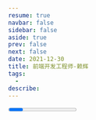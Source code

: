 ```yaml
---
resume: true
navbar: false
sidebar: false
aside: true
prev: false
next: false
date: 2021-12-30
title: 前端开发工程师-赖辉
tags: 
  - 
describe: 
---
```

<Progress />
## 个人信息

- 赖辉 / 男 / 1992   
- 硕士 / 深圳大学·计算机与软件学院         
- 求职意向：前端开发工程师
- 手    机：13 0066 21143
- 邮    箱：1075119315@qq.com
- 籍    贯：江西瑞金
- 现 居 地：深圳市 龙岗区
- [blog.c9ai.com](https://blog.c9ai.com/)

## 专业技能

- 通过CET-6
- 熟练掌握 Html5/Css3/JavaScript/ES6/TypeSrcipt
- 熟悉 React、Vue3/Vue2、NodeJs、Hybrid App (Android)
- 熟悉 Umi、Turbo、Webpack、Gulp、Vite打包配置，有页面性能优化经验
- 熟悉 NextJS、Lowcode，了解SpringBoot等后台及运维相关技能
- 熟悉 公众号H5、小游戏和小程序开发，能解决移动端常见兼容性问题
- 熟悉 Git版本控制，Shell脚本，Linux常用命令，Nginx配置
  
## 教育背景

- 2015.9-2018.6 &nbsp;&nbsp;&nbsp;&nbsp; 深圳大学&nbsp;&nbsp;&nbsp;&nbsp; 计算机与软件学院&nbsp;&nbsp;&nbsp;&nbsp; 软件工程&nbsp;&nbsp;&nbsp;&nbsp; 硕士&nbsp;&nbsp;&nbsp;&nbsp; 学术型
- 2011.9-2015.6&nbsp;&nbsp;&nbsp;&nbsp; 江西理工大学&nbsp;&nbsp;&nbsp;&nbsp; 信息工程学院&nbsp;&nbsp;&nbsp;&nbsp; 计算机科学与技术&nbsp;&nbsp;&nbsp;&nbsp; 本科  

## 工作经验

**2022年06~至今 &nbsp;&nbsp;&nbsp;&nbsp;&nbsp;&nbsp; 众安银行(香港第一虚拟银行) &nbsp;&nbsp;&nbsp;&nbsp;&nbsp;&nbsp; INVEST WEB &nbsp;&nbsp;&nbsp;&nbsp;&nbsp;&nbsp;&nbsp;&nbsp;&nbsp;&nbsp; 资深前端开发**<br>
`主要负责众安银行基金业务线需求承接，包括离线包、基于nextjs的SSG/SSR、微服务拆分、Lowcode平台等的项目开发，持续优化活动页面的性能；`<br>
**2018年07~2022年05 &nbsp;&nbsp;&nbsp;&nbsp;&nbsp;&nbsp; 平安银行股份有限公司 &nbsp;&nbsp;&nbsp;&nbsp;&nbsp;&nbsp; 移动平台开发团队 &nbsp;&nbsp;&nbsp;&nbsp;&nbsp;&nbsp; 前端开发** <br>
`参与过平安银行多个公众号及期后管的建设和上线，负责过小程序、营销类游戏开发及项目管理，负责过测评、POS机缴费APP及其后台后管项目等； `

## 荣誉奖励

- 会议论文：PCM2017 《A Novel Texture Exemplars Extraction Approach Based on Patches Homogeneity and Defect Detection》CCF C类. 第一作者.
- 会议论文：PCM2017 《Repetitiveness Metric Based on Automatic Texture Exemplar》CCF C类. 第二作者.
- 2016-2017年度 深圳大学优秀研究生
- 2014年 三等奖学金
- 2014年6月 江西省电脑知识竞赛一等奖

## 众安银行项目经验

### 增长活动离线包项目
**2023.03~至今 &nbsp;&nbsp;&nbsp;&nbsp; 28投资日+基金大促 &nbsp;&nbsp;&nbsp;&nbsp; 前端接口人**

+ 项目技术: `React + Umi + 离线包 + Jsbridge`
+ 主要职责:
  1. 负责每月投资日，多期基金大促活动的前端开发，持续优化页面性能并进行项目沉淀;
  2. 基于内部离线包能力结合Turbo进行多离线包项目的设计和实现(打包脚本，文案精简umi插件);
  3. 持续优化离线包项目，线上版本在cdn加速下线上平均加载耗时约`800ms`左右，离线包版本加载耗时`200ms`内;
  4. 负责兼容性问题定位，梳理离线包交互流程图，并推动离线包管理平台和app改造;
  5. 实现多种复杂交互动效，对接口异常和活动下线等进行异常兜底处理;
+ 项目简述: `Invest业务线由22年组建，为不依赖于银行活动周期窗口，打造了基金自身的投资活动品牌28投资日。帮助用户形成每月底28日大促的认知，以促进银行的开户、首投和AUM。截止23年8月以来，28投资日上线4期，累计开户数75972，投资用户数16194，累计AUM 7.11亿，均已超额完成当月dream版本okr。`

### ReactApp MAP及Nextjs服务端渲染项目
**2023.03~至今 &nbsp;&nbsp;&nbsp;&nbsp; 开户+转仓+portal服务端渲染项目 &nbsp;&nbsp;&nbsp;&nbsp; 主要前端开发**

+ 项目技术: `React + nextjs + redux + zad-mobile + @antv/f2`
+ 主要职责:
  1. 对Nextjs+express的服务端渲染项目进行构建优化，从`16.58`分钟耗时缩减到`6.1`分钟等；
  2. 货币基金落地页和新手任务（SSG）、基金专题页和公司观点（SSR）等页面的开发;
  3. 股票转入转出需求开发，梳理MPA项目打包、加载优化方案;
  4. antv/f2替换echarts 优化包体积，DOM缺省占位减少页面重排，风险声明等公共组件封装等;
  5. 基于antd组件进行转仓需求复杂表单的开发，基于redux进行数据状态管理实现数据保存和反显;
+ 项目简述: `为满足公司 H5主页面加载时间不超过1秒的标准，公司搭建了基于nextjs的服务点渲染项目。已完成了新手任务、基金101、货币基金落地页、基金专题页、公司市场观点等导流和动态资讯等的需求开发。同时基于react-app完成了投资账户开户、股票转入转出等需求的落地，在持续优化过程中，融合了股票、crypto开户的功能。`

### B端及UI组件库项目
**2023.03~至今 &nbsp;&nbsp;&nbsp;&nbsp; Invest运营中台+基于Thymeleaf的pdf模板项目 &nbsp;&nbsp;&nbsp;&nbsp; 主要前端开发**

+ 项目技术: `React + Umi + Qiankun + Lowcode + ProComponents + thymeleaf`
+ 主要职责:
  1. 基于现有基金、股票分支进行运营权限中台的架构设计、实现和微服务拆分;
  2. 在运营中台中，参与内部低代码平台应用的开发，配置复杂的表单联动;
  3. 负责基于proComponents的基金项目的需求开发，针对流程上不合理的交互提出优化意见;
  4. 负责基于Thymeleaf的pdf模板开发，处理相关兼容性问题;
  5. 负责内部UI框架(基于antd-mobile)的运营标签、弹窗组件的开发;
+ 项目简述: `早期股票业务未做应用拆分，仅通过分支进行隔离。基于后期权限收拢及模块拆分的考虑，将原有基金后管项目进行客户、基金、股票、crypto的拆分设计。在微服务的基础上，融合了低代码平台的应用开发。`

## 平安银行项目经验

### 数字村小程序及后管系统
**2021.09~2022.05 &nbsp;&nbsp;&nbsp;&nbsp; 数字村小程序+后管系统 &nbsp;&nbsp;&nbsp;&nbsp; 项目负责人**

+ 项目技术: `Vue3 + Vite + WangEditor + PaxPC(基于antd封装)`
+ 主要职责:
  1. 承接平安科技、悬崖村NFT活动需求，为数字村及数字口袋引流;
  2. 负责项目mpa升级、优化加载，公共类抽取，APP、小程序差异及兼容性问题处理;
  3. 负责Vue3框架新项目搭建，Vite多环境下打包配置，基于vueuse实现点击和滑动卡片的显隐操作;
  4. 基于腾讯位置服务JS API进行个性化手绘图的开发，抽象景点DomMarker类，渲染VNode为真实DOM传入TMap接口;
  5. 景点标注渲染，事件绑定与点击穿透，景点筛选工具、景点目录、景点详情等功能的实现;
  6. NFT藏品需求，小程序首页/个人中心改版，骨架屏、保存藏品到手机组件(APP和小程序差异)的开发;
  7. 后管系统的基础功能、wangeditor插件等的开发及维护等; 
  8. 负责需求承接、项目管理、版本上线、人才培养等;  
+ 项目简述: `数字村小程序是“乡村振兴”为主题，为用户提供平安银行综合金融服务的重点项目。小程序主要包括: MBA课堂、乡村文旅、乡村头条、地方特色馆、优选理财/融资推荐、党费缴纳等功能; 后管系统更提供了用户角色、菜单权限、ICON、轮播图、MBA课堂、文旅路线等的配置化管理功能。`


### 营销游戏开发
**2021.01~2021.09 &nbsp;&nbsp;&nbsp;&nbsp; 跳一跳小游戏、飞翔灯泡仔游戏、火箭飞升游戏 &nbsp;&nbsp;&nbsp;&nbsp; 前端开发**
+ 项目技术: `Gulp + Hilo + Zepto + CSS3`
+ 主要职责: 
  1. 负责游戏ESM模块化开发，Gulp打包编译优化，提升APP、公众号多渠道扩展性;
  2. 负责游戏基础类模块化开发，包括舞台、玩家、计分器、微信分享类等;
  3. 优化内存使用，场景切换时复用舞台实例，对于Jquery.barrager.js在setInterval中耗时太长问题，重写弹幕功能;
  4. APP、公众号多渠道下网络通信，移动端自适应，分享设置等功能扩展开发;
  5. 基于gulp插件配置scss预编译、babel、uglify、JS文件打包优化，多环境下打包变量切换等;
  6. 跳一跳游戏排行榜、奖励规则等页面的开发。心跳弹窗、浮动箭头、星星等动态效果的复杂交互实现;
  7. 飞翔灯泡仔游戏在组件复用下，融合金币和炸弹随机元素、同步积分规则;
  8. 火箭飞升根据点击频率设置背景缓动，html2canvas实现长按保存图片分享功能等;
+ 项目简述: `跳一跳小游戏是交易银行事业部向外推广相关产品的营销活动类项目。内部推广效果较好，进而迁移到数字口袋进行获客引流。飞翔灯泡仔游戏为2021年科技奇PA说的推广热身小游戏，玩法借鉴自Flappy bird。火箭飞升为响应火箭发射宣传而开发的一款营销游戏，玩法借鉴自支付宝锦鲤跳龙门游戏。`

### 微信公众号及后管系统
**2020.04~2020.10 &nbsp;&nbsp;&nbsp;&nbsp; 创新微信公众号+数字口袋公众号 &nbsp;&nbsp;&nbsp;&nbsp; 前端开发负责人**
+ 项目技术: `Vue + Webpack + zxEditor + Paxui(基于mint封装) + PaxPC(基于antd封装) + hiper`
+ 主要职责: 
  1. 负责系统前端从0-1的建设，优化webpack打包配置;
  2. 有效将bundle大小缩减 **17.19%**，多入口平均引入JS数缩减一半左右, 移动网络下首屏加载耗时从1370ms降至约 **880ms**左右;
  3. 针对单、多入口项目打包物过多进行splitchunks依赖细化配置优化，配合魔法注释避免重复打包等; 
  4. 应用异步加载和H5的async、defer属性优化JS加载顺序，延后埋点请求、微信sdk等的加载等;
  5. 使用hiper工具进行性能分析时，发现存在**请求并发阻塞问题**，根据puppeteer官方文档进行改进;
  6. 规范多个环境下的变量配置，在编译打包时输出核验，前端静态资源发布系统RMS的Shell脚本配置;
  7. 基于vue-cropper封装图片裁剪组件，支持封面选取及相册选取;
  8. 移动端富文本插件zxEditor配置，fastclick、展示编辑切换无限增加`section`标签等问题处理;
+ 项目描述: `创新公众号为对公数据化经营的品宣、推广、运营项目。内部用户可通过UM认证登录后查看各个模块的文章信息，通过微信自定义分享进行转发，管理员可以在移动端编辑富文本，存入草稿箱，也可以对模块进行编辑维护，对模块/文章进行左滑删除。`

**2019.05~2020.11 &nbsp;&nbsp;&nbsp;&nbsp; 托管微信公众号+后管系统 &nbsp;&nbsp;&nbsp;&nbsp; 系统负责人**
+ 项目技术: `Vue + Webpack + UEditor + Pdfjs + Paxui(基于mint封装) + PaxPC(基于antd封装)`
+ 主要职责: 
  1. 移动端和PC端的前端基础模块、复杂组件开发、项目多环境下打包配置;
  2. 文件上传组件封装，通过`vuex`实现4步骤上传材料页面的开发，包括身份证正反面、询证函等5类十多个文件的上传及反显;
  3. watch深度监听route变化实现底部菜单功能，并根据route.meta进行页面配置化;
  4. 表单校验规则方法封装，集中维护正则表达式及字段是否为必输项、长度等规则;
  5. PDF分页渲染、水印添加，浏览器引导下载页开发，PC富文本插件实现等;
  6. 前后端代码评审，对外包进行前端框架、常见问题等培训;
  7. 项目版本管理，需求沟通(UIUE资源不足时，为业务梳理需求出原型和设计稿)，测试交付质量保证，系统安全问题扫描修复，版本上线及问题排查;
+ 项目描述: `托管微信主要分为金橙云和云验资两个功能。金橙云撮合资产方和资金方的信息交互，解决客户间投融资的需求问题。云验资是疫情期间催生的验资询证、回函查询线上化系统。`

**2019.10~2020.07 &nbsp;&nbsp;&nbsp;&nbsp; 政府金融微信公众号+后管系统 &nbsp;&nbsp;&nbsp;&nbsp; 前端开发负责人**
- 项目技术: `Vue + Webpack + Pdfjs + WangEditor + Paxui(基于mint封装) + PaxPC(基于antd封装)`
- 主要职责: 
  1. 通过现有UI框架对前端项目进行0-1的配置开发;
  2. 产品管理等核心模块开发，多类型文件上传组件、上拉加载、下拉刷新组件封装，接口API规范化输出;
  3. 基于mixins封装微信自定义分享方法，请求加载体验优化、列表菜单vuex状态管理等;
  4. 负责移动和PC端基础模块开发，vconsole、pdfjs等插件配置;
  5. 项目版本管理，确保各个阶段的交付，版本上线及问题排查等;
- 项目描述: `客户经理可通过公众号查询“营销手册、政策解读、喜报、产品介绍”等产品分类模块的文章/图片信息，通过业务求助功能向产品经理提问，培训报名查看近期的培训宣传文章及视频；管理员通过PC后管对产品分类模块进行维护，产品图片/PDF/视频的上传删除，培训内容的上下架等。`

### Hybrid App
**2018.10~2019.04 &nbsp;&nbsp;&nbsp;&nbsp; 赢家APP-问题反馈模块、在案开户模块 &nbsp;&nbsp;&nbsp;&nbsp; 前端开发负责人**
- 项目技术: `HybirdApp + Android + Vue`
- 主要职责: 
  1. 内部HybirdApp框架Pax通过JsBridge实现原生与H5通信，提供内置原生JS方法的同时，也支持插件式开发;
  2. 主要负责原生拍照、相册选取原生方法的框架插件式开发、H5回调方法实现;
  3. 重写Activity中onBackPressed方法，以支持H5中监听物理返回键;
  4. 主要负责H5中步骤条、复选框、下拉列表等组件封装、尽调表单等功能开发;
  5. Async-validator表单验证、Vuex数据管理;
  6. 图片上传组件、预览（Swpier）功能实现等; 
- 项目描述: `对公客户经理通过在案开户模块进行基础信息录入，上传实地尽调合影，经后台信息补录、EOA签报之后，可进行开户状态查询。`

### 校内项目
**2017.02~2017.12 &nbsp;&nbsp;&nbsp;&nbsp; 基于深度学习的网络纹理自动获取算法研究 &nbsp;&nbsp;&nbsp;&nbsp; 国家自然科学基金**
- 项目技术: `Caffe + TensorFlow + Python`
- 职责描述: 负责整个系统的设计实现。包括数据采集、分类；系统环境搭建；多个网络下参数调优；结合目标检测的Selective Search算法进行样图采样。所提取的特征descriptors在DTD, KTH-TIP等公开纹理库下准确率提高了15%左右。相关研究成果Deep Texture Exemplar Extraction Based on Trimmed T-CNN已收录IEEE Transactions on Multimedia2020(6.051/Q1).
- 项目描述: `传统纹理样图的获取方式依赖于大量的人工投入。通过深度学习，让计算机自动获取理想纹理样图。`

**2016.10~2017.01 &nbsp;&nbsp;&nbsp;&nbsp; 基于同质性的网络纹理自动获取算法研究 &nbsp;&nbsp;&nbsp;&nbsp; 国家自然科学基金**
- 项目技术: `MatLab + QT + C++`
- 职责描述: 负责算法设计实现。分析残缺区域对整体同质性的影响；分析K-means聚类中K对实验结果的影响，通过聚类中心的距离进行相似中心合并；算法实现及优化，相关论文已收录PCM2017（CCF C类 一作）。
- 项目描述: `同质性被广泛应用于图像分割和缺陷检测。通过对样图的同质性进行分析，筛选出理想的纹理样图。`

<div id="resume-stuff">

## 作品及材料
  1. [众安-Hybrid App 前端开发简介](https://www.yuque.com/laihui-otp81/oras88/oq8h9c?singleDoc#) 
  2. [平安-Webpack打包及首屏加载优化.pptx](http://panel.c9ai.com:8012/onlinePreview?url=aHR0cHM6Ly9maWxlLmM5YWkuY29tL3Jlc3VtZS9XZWJwYWNr5omT5YyF5Y%2BK6aaW5bGP5Yqg6L295LyY5YyWLnBwdHg%3D)  
  3. [平安-21年汇报.pptx](http://panel.c9ai.com:8012/onlinePreview?url=aHR0cHM6Ly9maWxlLmM5YWkuY29tL3Jlc3VtZS8yMeW5tOaAu%2Be7k%2Baxh%2BaKpS5wcHR4#)
  4. [在校-硕士毕业答辩PPT.pptx](http://panel.c9ai.com:8012/onlinePreview?url=aHR0cDovL3BhbmVsLmM5YWkuY29tOjgwMTIvZGVtby%2Fmr5XkuJrnrZTovqkt6LWW6L6JLnBwdHg%3D)
  5. [在校-A Novel Texture Exemplars Extraction Approach Based on Patches Homogeneity and Defect Detection.pdf](http://panel.c9ai.com:8012/onlinePreview?url=aHR0cHM6Ly9maWxlLmM5YWkuY29tL3Jlc3VtZS9BIE5vdmVsIFRleHR1cmUgRXhlbXBsYXJzIEV4dHJhY3Rpb24gQXBwcm9hY2ggQmFzZWQgb24gUGF0Y2hlcyBIb21vZ2VuZWl0eSBhbmQgRGVmZWN0IERldGVjdGlvbi5wZGY%3D)
  6. [在校-毕业论文.pdf](http://panel.c9ai.com:8012/onlinePreview?url=aHR0cHM6Ly9maWxlLmM5YWkuY29tL3Jlc3VtZS%2Fmr5XkuJrorr7orqEt6LWW6L6JLnBkZg%3D%3D&officePreviewType=pdf)

</div>

<div id="resume-works">
  <br>
  *下栏在PC端/移动端横屏效果更好，微信浏览器打开可进行预览*
  <br>

  <ClientOnly>
  <effect-swiper height="700" :picList="[
    { title: '离线包项目', 
      link: 'https://bank-invest-uat.zaintl.con/invest/offline/hk/invest-day9/index?hide_app_bar=true&showTips=N',
      qrcode: '/images/resume/offline-web1.png',
      desc: '离线包项目是基于turbo实现的多包架构，具备离线包的高性能和线上版本支撑的稳定性。当离线包资源不可用时，可fallback到线上。', 
      example: [ '/images/resume/offline-web2.png'], 
    },
    { title: '数字村小程序-个性化地图', 
      link: 'https://test-b-fat.pingan.com.cn/stb/xczx/app/index.html#/cliffVillageNFT/index',
      qrcode: '/images/resume/szc.png',
      desc: '组内首个vue3项目，基于腾讯位置服务进行个性化手绘图的开发，APP、小程序多渠道支持悬崖村NFT活动需求。主要负责景点标注类渲染，口袋用户体系对接，小程序、原生差异及兼容性问题处理。', 
      example: [ '/images/resume/szc1.jpg', '/images/resume/szc2.jpeg'], 
    },
    { 
      title: '跳一跳小游戏', 
      link: 'https://my-uat1.orangebank.com.cn/mp/lightboy/jump/www/index.html',
      qrcode: '/images/resume/lightboy-jump.png',
      desc: '跳一跳小游戏是交易银行事业部向外推广相关产品的营销活动类项目。内部推广效果较好，进而迁移到数字口袋进行获客引流。', 
      example: [ '/images/resume/lightboy-jump1.jpeg', '/images/resume/lightboy-jump2.jpeg'], 
    },
    { title: '飞翔灯泡仔小游戏', 
      link: 'https://b.pingan.com.cn/stb/emc-cospace/lightboy/bird/index.html',
      qrcode: '/images/resume/lightboy-bird.png',
      desc: '飞翔灯泡仔游戏为2021年科技奇PA说的推广热身小游戏，玩法借鉴自Flappy bird。', 
      example: [ '/images/resume/lightboy-bird1.jpeg', '/images/resume/lightboy-bird2.jpeg'], 
    },
    { title: '火箭飞升小游戏', 
      link: 'https://b.pingan.com.cn/stb/dps-campaign-game/RocketRush/www/index.html',
      qrcode: '/images/resume/rocket-rush.png',
      desc: '火箭飞升为响应火箭发射宣传而开发的一款营销游戏，玩法借鉴自支付宝锦鲤跳龙门游戏。', 
      example: [ '/images/resume/rocket-rush1.jpeg', '/images/resume/rocket-rush2.jpeg'], 
    }
    ]" />
  </ClientOnly>
</div>

<style>
  @media screen and (max-width: 420px) {
  body {
    font-size: 14px;
  }
  .vp-doc :not(pre, h1, h2, h3, h4, h5, h6) > code{
    color: gray !important;
  }
}
</style>